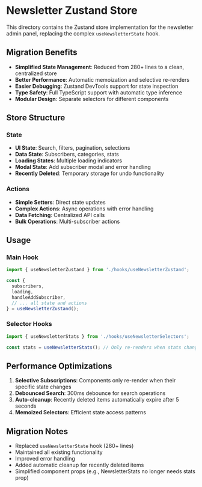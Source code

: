 # Newsletter Zustand Store

This directory contains the Zustand store implementation for the newsletter admin panel, replacing the complex `useNewsletterState` hook.

## Migration Benefits

- **Simplified State Management**: Reduced from 280+ lines to a clean, centralized store
- **Better Performance**: Automatic memoization and selective re-renders
- **Easier Debugging**: Zustand DevTools support for state inspection
- **Type Safety**: Full TypeScript support with automatic type inference
- **Modular Design**: Separate selectors for different components

## Store Structure

### State
- **UI State**: Search, filters, pagination, selections
- **Data State**: Subscribers, categories, stats
- **Loading States**: Multiple loading indicators
- **Modal State**: Add subscriber modal and error handling
- **Recently Deleted**: Temporary storage for undo functionality

### Actions
- **Simple Setters**: Direct state updates
- **Complex Actions**: Async operations with error handling
- **Data Fetching**: Centralized API calls
- **Bulk Operations**: Multi-subscriber actions

## Usage

### Main Hook
```typescript
import { useNewsletterZustand } from './hooks/useNewsletterZustand';

const {
  subscribers,
  loading,
  handleAddSubscriber,
  // ... all state and actions
} = useNewsletterZustand();
```

### Selector Hooks
```typescript
import { useNewsletterStats } from './hooks/useNewsletterSelectors';

const stats = useNewsletterStats(); // Only re-renders when stats change
```

## Performance Optimizations

1. **Selective Subscriptions**: Components only re-render when their specific state changes
2. **Debounced Search**: 300ms debounce for search operations
3. **Auto-cleanup**: Recently deleted items automatically expire after 5 seconds
4. **Memoized Selectors**: Efficient state access patterns

## Migration Notes

- Replaced `useNewsletterState` hook (280+ lines)
- Maintained all existing functionality
- Improved error handling
- Added automatic cleanup for recently deleted items
- Simplified component props (e.g., NewsletterStats no longer needs stats prop)
